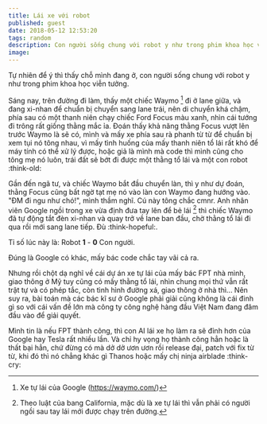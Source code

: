 ```yaml
---
title: Lái xe với robot
published: guest
date: 2018-05-12 12:53:20
tags: random
description: Con người sống chung với robot y như trong phim khoa học viễn tưởng...
image:
---
```

Tự nhiên để ý thì thấy chỗ mình đang ở, con người sống chung với robot y như trong phim khoa học viễn tưởng.

Sáng nay, trên đường đi làm, thấy một chiếc Waymo [^1] đi ở lane giữa, và đang xi-nhan để chuẩn bị chuyển sang lane trái, nên di chuyển khá chậm, phía sau có một thanh niên chạy chiếc Ford Focus màu xanh, nhìn cái tướng đi trông rất giống thằng mắc ỉa. Đoán thấy khả năng thằng Focus vượt lên trước Waymo là sẽ có, mình và mấy xe phía sau rà phanh từ từ để chuẩn bị xem tụi nó tông nhau, vì mấy tình huống của mấy thanh niên tổ lái rất khó để máy tính có thể xử lý được, hoặc giả là mình mà code thì mình cũng cho tông mẹ nó luôn, trái đất sẽ bớt đi được một thằng tổ lái và một con robot :think-old:

Gần đến ngã tư, và chiếc Waymo bắt đầu chuyển làn, thì y như dự đoán, thằng Focus cũng bất ngờ tạt mẹ nó vào làn con Waymo đang hướng vào. "ĐM đi ngu như chó!", mình thầm nghĩ. Cú này tông chắc cmnr. Anh nhân viên Google ngồi trong xe vừa định đưa tay lên để bẻ lái [^2] thì chiếc Waymo đã tự động tắt đèn xi-nhan và quay trở về lane ban đầu, chờ thằng tổ lái đi qua rồi mới sang lane tiếp. Đù :think-hopeful:.

Tỉ số lúc này là: Robot **1** - **0** Con người.

Đúng là Google có khác, mấy bác code chắc tay vãi cả ra.

Nhưng rồi chột dạ nghĩ về cái dự án xe tự lái của mấy bác FPT nhà mình, giao thông ở Mỹ tuy cũng có mấy thằng tổ lái, nhìn chung mọi thứ vẫn rất trật tự và có phép tắc, còn tình hình đường xá, giao thông ở nhà thì... Nên suy ra, bài toán mà các bác kĩ sư ở Google phải giải cũng không là cái đinh gì so với cái vấn đề lớn mà công ty công nghệ hàng đầu Việt Nam đang đâm đầu vào để giải quyết.

Mình tin là nếu FPT thành công, thì con AI lái xe họ làm ra sẽ đỉnh hơn của Google hay Tesla rất nhiều lần. Và chỉ hy vọng họ thành công hẳn hoặc là thất bại hẳn, chứ đừng có mà dở dở ươn ươn rồi release đại, patch với fix từ từ, khi đó thì nó chẳng khác gì Thanos hoặc mấy chị ninja airblade :think-cry:

[^1]: Xe tự lái của Google (https://waymo.com/)
[^2]: Theo luật của bang California, mặc dù là xe tự lái thì vẫn phải có người ngồi sau tay lái mới được chạy trên đường.
